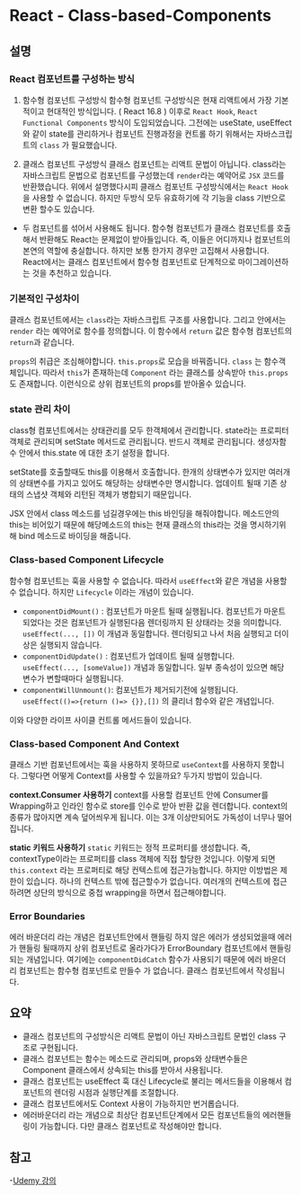 # React - Class-based-Components

## 설명

### React 컴포넌트를 구성하는 방식

1. 함수형 컴포넌트 구성방식
   함수형 컴포넌트 구성방식은 현재 리액트에서 가장 기본적이고 현대적인 방식입니다. ( React 16.8 ) 이후로 `React Hook`, `React Functional Components` 방식이 도입되었습니다. 그전에는 useState, useEffect와 같이 state를 관리하거나 컴포넌트 진행과정을 컨트롤 하기 위해서는 자바스크립트의 `class` 가 필요했습니다.

2. 클래스 컴포넌트 구성방식
   클래스 컴포넌트는 리액트 문법이 아닙니다. class라는 자바스크립트 문법으로 컴포넌트를 구성했는데 `render`라는 예약어로 `JSX` 코드를 반환했습니다. 위에서 설명했다시피 클래스 컴포넌트 구성방식에서는 `React Hook`을 사용할 수 없습니다. 하지만 두방식 모두 유효하기에 각 기능을 class 기반으로 변환 할수도 있습니다.

- 두 컴포넌트를 섞어서 사용해도 됩니다. 함수형 컴포넌트가 클래스 컴포넌트를 호출해서 반환해도 React는 문제없이 받아들입니다. 즉, 이들은 어디까지나 컴포넌트의 본연의 역할에 충실합니다. 하지만 보통 한가지 경우만 고집해서 사용합니다. React에서는 클래스 컴포넌트에서 함수형 컴포넌트로 단계적으로 마이그레이션하는 것을 추천하고 있습니다.

### 기본적인 구성차이

클래스 컴포넌트에서는 `class`라는 자바스크립트 구조를 사용합니다. 그리고 안에서는 `render` 라는 예약어로 함수를 정의합니다. 이 함수에서 `return` 값은 함수형 컴포넌트의 `return`과 같습니다.

`props`의 취급은 조심해야합니다. `this.props`로 모습을 바꿔줍니다. `class` 는 함수객체입니다. 따라서 `this`가 존재하는데 `Component` 라는 클래스를 상속받아 `this.props`도 존재합니다. 이런식으로 상위 컴포넌트의 props를 받아올수 있습니다.

### state 관리 차이

class형 컴포넌트에서는 상태관리를 모두 한객체에서 관리합니다. state라는 프로피터 객체로 관리되며 setState 메서드로 관리됩니다. 반드시 객체로 관리됩니다.
생성자함수 안에서 this.state 에 대한 초기 설정을 합니다.

setState를 호출할때도 this를 이용해서 호출합니다. 한개의 상태변수가 있지만 여러개의 상태변수를 가지고 있어도 해당하는 상태변수만 명시합니다. 업데이트 될때 기존 상태의 스냅샷 객체와 리턴된 객체가 병합되기 때문입니다.

JSX 안에서 class 메소드를 넘길경우에는 this 바인딩을 해줘야합니다. 메소드안의 this는 비어있기 때문에 해당메소드의 this는 현재 클래스의 this라는 것을 명시하기위해 bind 메소드로 바이딩을 해줍니다.

### Class-based Component Lifecycle

함수형 컴포넌트는 훅을 사용할 수 없습니다. 따라서 `useEffect`와 같은 개념을 사용할 수 없습니다. 하지만 `Lifecycle` 이라는 개념이 있습니다.

- `componentDidMount()` : 컴포넌트가 마운트 될때 실행됩니다. 컴포넌트가 마운트 되었다는 것은 컴포넌트가 실행된다음 렌더링까지 된 상태라는 것을 의미합니다. `useEffect(..., [])` 이 개념과 동일합니다. 렌더링되고 나서 처음 실행되고 더이상은 실행되지 않습니다.
- `componentDidUpdate()` : 컴포넌트가 업데이트 될때 실행합니다. `useEffect(..., [someValue])` 개념과 동일합니다. 일부 종속성이 있으면 해당 변수가 변할때마다 실행됩니다.
- `componentWillUnmount()`: 컴포넌트가 제거되기전에 실행됩니다. `useEffect(()=>{return ()=> {}},[])` 의 클리너 함수와 같은 개념입니다.

이와 다양한 라이프 사이클 컨트롤 메서드들이 있습니다.

### Class-based Component And Context

클래스 기반 컴포넌트에서는 훅을 사용하지 못하므로 `useContext`를 사용하지 못합니다. 그렇다면 어떻게 Context를 사용할 수 있을까요?
두가지 방법이 있습니다.

**context.Consumer 사용하기**
context를 사용할 컴포넌트 안에 Consumer를 Wrapping하고 인라인 함수로 store를 인수로 받아 반환 값을 렌더합니다. context의 종류가 많아지면 계속 덮어씌우게 됩니다. 이는 3개 이상만되어도 가독성이 너무나 떨어집니다.

**static 키워드 사용하기**
`static` 키워드는 정적 프로퍼티를 생성합니다. 즉, contextType이라는 프로퍼티를 class 객체에 직접 할당한 것입니다. 이렇게 되면 `this.context` 라는 프로퍼티로 해당 컨텍스트에 접근가능합니다. 하지만 이방법은 제한이 있습니다. 하나의 컨텍스트 밖에 접근할수가 없습니다. 여러개의 컨텍스트에 접근하려면 상단의 방식으로 중첩 wrapping을 하면서 접근해야합니다.

### Error Boundaries

에러 바운더리 라는 개념은 컴포넌트안에서 핸들링 하지 않은 에러가 생성되었을때 에러가 핸들링 될때까지 상위 컴포넌트로 올라가다가 ErrorBoundary 컴포넌트에서 핸들링 되는 개념입니다. 여기에는 `componentDidCatch` 함수가 사용되기 때문에 에러 바운더리 컴포넌트는 함수형 컴포넌트로 만들수 가 없습니다. 클래스 컴포넌트에서 작성됩니다.

## 요약

- 클래스 컴포넌트의 구성방식은 리액트 문법이 아닌 자바스크립트 문법인 class 구조로 구현됩니다.
- 클래스 컴포넌트는 함수는 메소드로 관리되며, props와 상태변수들은 Component 클래스에서 상속되는 this를 받아서 사용됩니다.
- 클래스 컴포넌트는 useEffect 훅 대신 Lifecycle로 불리는 메서드들을 이용해서 컴포넌트의 렌더링 시점과 실행단계를 조절합니다.
- 클래스 컴포넌트에서도 Context 사용이 가능하지만 번거롭습니다.
- 에러바운더리 라는 개념으로 최상단 컴포넌트단계에서 모든 컴포넌트들의 에러핸들링이 가능합니다. 다만 클래스 컴포넌트로 작성해야만 합니다.

## 참고

-[Udemy 강의](http://https://www.udemy.com/course/react-the-complete-guide-incl-redux/learn/lecture/25599684#content)

